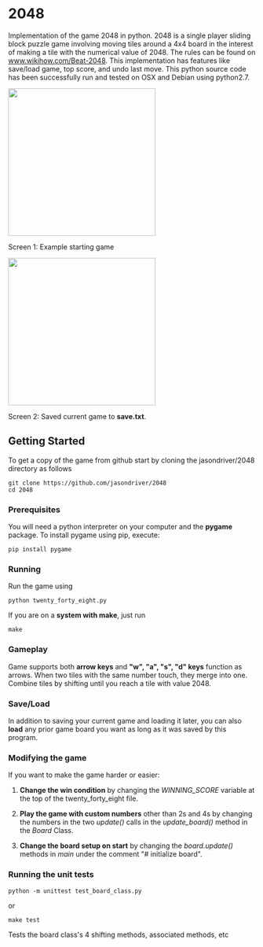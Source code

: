  # 2048

Implementation of the game 2048 in python.  2048 is a single player sliding block puzzle game involving moving tiles around
a 4x4 board in the interest of making a tile with the numerical value of 2048.  The rules can be found on
www.wikihow.com/Beat-2048.  This implementation has features like save/load game, top score, and undo last move.  This
python source code has been successfully run and tested on OSX and Debian using python2.7.


<img src="https://user-images.githubusercontent.com/37717810/45250972-0d9d2680-b2f3-11e8-8a26-7f181c5c95bd.png" width=300>

Screen 1: Example starting game

<img src="https://user-images.githubusercontent.com/37717810/45250921-0a556b00-b2f2-11e8-8339-b9744aae78dc.png" width=300>

Screen 2: Saved current game to **save.txt**.

## Getting Started

To get a copy of the game from github start by cloning the jasondriver/2048 directory as follows

```
git clone https://github.com/jasondriver/2048
cd 2048
```

### Prerequisites

You will need a python interpreter on your computer and the **pygame** package.  To install pygame using pip, execute:

```
pip install pygame
```

### Running

Run the game using

```
python twenty_forty_eight.py
```

If you are on a __system with make__, just run

```
make
```

### Gameplay
Game supports both **arrow keys** and **"w", "a", "s", "d" keys** function as arrows.  When two tiles with the same number
touch, they merge into one.  Combine tiles by shifting until you reach a tile with value 2048.  

### Save/Load

In addition to saving your current game and loading it later, you can also **load** any prior game board you want as long as
it was saved by this program.

### Modifying the game

If you want to make the game harder or easier:

1. **Change the win condition** by changing the *WINNING_SCORE* variable at the top
of the twenty_forty_eight file.  

2. **Play the game with custom numbers** other than 2s and 4s by changing the numbers in the two *update()* calls in the 
*update_board()* method in the *Board* Class.
 
3. **Change the board setup on start** by changing the *board.update()* methods in *main* under the comment "# 
initialize board". 

### Running the unit tests

```
python -m unittest test_board_class.py
```

or

```
make test
```

Tests the board class's 4 shifting methods, associated methods, etc

